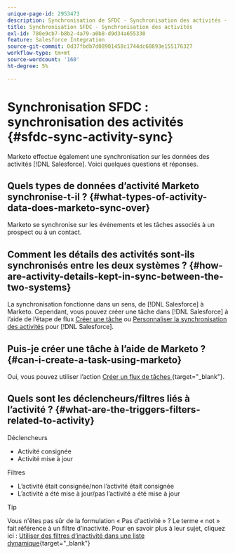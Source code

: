 ```yaml
---
unique-page-id: 2953473
description: Synchronisation de SFDC - Synchronisation des activités - Documents Marketo - Documentation du produit
title: Synchronisation SFDC - Synchronisation des activités
exl-id: 780e9cb7-b8b2-4a79-a0b8-d9d34a655330
feature: Salesforce Integration
source-git-commit: 0d37fbdb7d08901458c1744dc68893e155176327
workflow-type: tm+mt
source-wordcount: '160'
ht-degree: 5%

---
```


# Synchronisation SFDC : synchronisation des activités {#sfdc-sync-activity-sync}

Marketo effectue également une synchronisation sur les données des activités [!DNL Salesforce]. Voici quelques questions et réponses.

## Quels types de données d’activité Marketo synchronise-t-il ? {#what-types-of-activity-data-does-marketo-sync-over}

Marketo se synchronise sur les événements et les tâches associés à un prospect ou à un contact.

## Comment les détails des activités sont-ils synchronisés entre les deux systèmes ? {#how-are-activity-details-kept-in-sync-between-the-two-systems}

La synchronisation fonctionne dans un sens, de [!DNL Salesforce] à Marketo. Cependant, vous pouvez créer une tâche dans [!DNL Salesforce] à l’aide de l’étape de flux [Créer une tâche](/help/marketo/product-docs/core-marketo-concepts/smart-campaigns/salesforce-flow-actions/create-task.md) ou [Personnaliser la synchronisation des activités](/help/marketo/product-docs/crm-sync/salesforce-sync/setup/optional-steps/customize-activities-sync.md) pour [!DNL Salesforce].

## Puis-je créer une tâche à l’aide de Marketo ? {#can-i-create-a-task-using-marketo}

Oui, vous pouvez utiliser l’action [ Créer un flux de tâches ](/help/marketo/product-docs/core-marketo-concepts/smart-campaigns/salesforce-flow-actions/create-task.md){target="_blank"}.

## Quels sont les déclencheurs/filtres liés à l’activité ? {#what-are-the-triggers-filters-related-to-activity}

Déclencheurs

* Activité consignée
* Activité mise à jour

Filtres

* L’activité était consignée/non l’activité était consignée
* L’activité a été mise à jour/pas l’activité a été mise à jour

>[!TIP]
>
>Vous n&#39;êtes pas sûr de la formulation « Pas d&#39;activité » ? Le terme « not » fait référence à un filtre d’inactivité. Pour en savoir plus à leur sujet, cliquez ici : [Utiliser des filtres d’inactivité dans une liste dynamique](/help/marketo/product-docs/core-marketo-concepts/smart-lists-and-static-lists/using-smart-lists/use-inactivity-filters-in-a-smart-list.md){target="_blank"}

